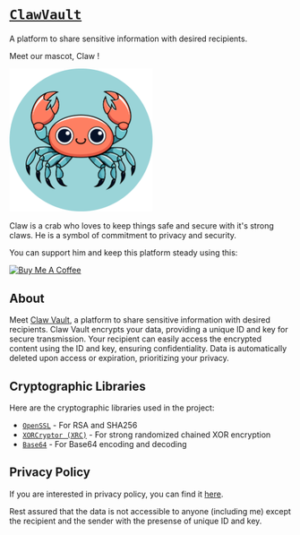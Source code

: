 # [`ClawVault`](https://claw-vault.up.railway.app)

A platform to share sensitive information with desired recipients.

Meet our mascot, Claw ! 

<img src="assets/claw-logo.png" width="256px" alt="Claw Vault" />

Claw is a crab who loves to keep things safe and secure with it's strong claws.
He is a symbol of commitment to privacy and security.

You can support him and keep this platform steady using this:

<a href="https://www.buymeacoffee.com/shank03" target="_blank"><img src="https://cdn.buymeacoffee.com/buttons/v2/default-yellow.png" alt="Buy Me A Coffee" style="height: 42px !important;width: 148px !important;" ></a>

## About

Meet [Claw Vault](https://claw-vault.up.railway.app), a platform to share sensitive information with desired recipients. Claw Vault encrypts your data, providing a unique ID and key for secure transmission. Your recipient can easily access the encrypted content using the ID and key, ensuring confidentiality. Data is automatically deleted upon access or expiration, prioritizing your privacy.

## Cryptographic Libraries

Here are the cryptographic libraries used in the project:
- [`OpenSSL`](https://crates.io/crates/openssl) - For RSA and SHA256
- [`XORCryptor (XRC)`](https://crates.io/crates/xor_cryptor) - For strong randomized chained XOR encryption
- [`Base64`](https://crates.io/crates/base64) - For Base64 encoding and decoding

## Privacy Policy

If you are interested in privacy policy, you can find it [here](https://claw-vault.up.railway.app/privacy).

Rest assured that the data is not accessible to anyone (including me) except the recipient and the sender with the presense of unique ID and key.
